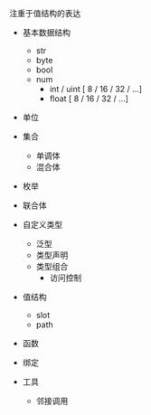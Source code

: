 注重于值结构的表达

+ 基本数据结构
  + str
  + byte
  + bool
  + num
    + int / uint [ 8 / 16 / 32 / ...]
    + float [ 8 / 16 / 32 / ...]
+ 单位
+ 集合
  + 单调体
  + 混合体
+ 枚举
+ 联合体
+ 自定义类型
  + 泛型
  + 类型声明
  + 类型组合
    + 访问控制
+ 值结构
  
  + slot
  + path
+ 函数
+ 绑定
+ 工具
  + 邻接调用
  
    